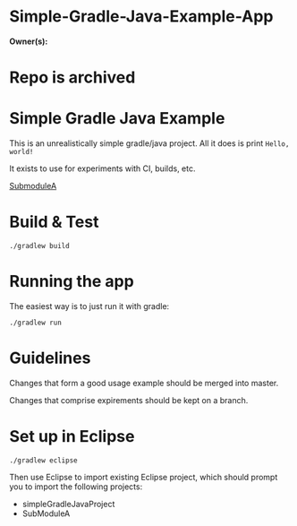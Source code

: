 # Simple-Gradle-Java-Example-App
**Owner(s):** 

# Repo is archived

Simple Gradle Java Example
==========================


This is an unrealistically simple gradle/java project.  All it does is print `Hello, world!`

It exists to use for experiments with CI, builds, etc.

[SubmoduleA](SubModuleA/README.md)

Build & Test
============

    ./gradlew build

Running the app
===============

The easiest way is to just run it with gradle:

    ./gradlew run


Guidelines
==========

Changes that form a good usage example should be merged into master.

Changes that comprise expirements should be kept on a branch.


Set up in Eclipse
=================


    ./gradlew eclipse

Then use Eclipse to import existing Eclipse project, which should prompt you to import the following projects:
  * simpleGradleJavaProject
  * SubModuleA


